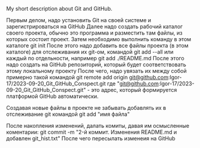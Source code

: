 My short description about Git and GitHub.

Первым делом, надо установить Git на своей системе и зарегистрироваться на GitHub
Далее надо создать рабочий каталог своего проекта, обычно это программа и разместить там файлы, из которых состоит проект.
Затем необходимо выполнить команду в этом каталоге
git init
После этого надо добавить все файлы проекта (в этом каталоге) для отслеживания их git-ом, командой
git add --all
или каждый по отдельности, например
git add ./README.md
После этого надо создать на GitHub репозиторий, который будет соответствовать этому локальному проекту
После чего, надо увязать их между собой примерно такой командой
git remote add origin git@github.com:Igor-17/2023-09-20_Git_GitHub_Conspect.git
где "git@github.com:Igor-17/2023-09-20_Git_GitHub_Conspect.git" - это адрес, который формируется платформой GitHub автоматически.

Создавая новые файлы в проекте не забывать добавлять их в отслеживание git командой
git add "имя файла"

После накопления изменений, далать комиты, давая им осмысленные коментарии:
git commit -m "2-й коммит. Изменения README.md и добавлен git_hist.txt"
После чего пересылать изменеия на GitHub


